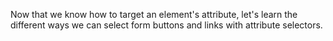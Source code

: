 Now that we know how to target an element's attribute, let's learn the different ways we can select form buttons and links with attribute selectors.